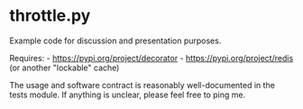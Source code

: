 # throttle.py

Example code for discussion and presentation purposes.

Requires:
    - https://pypi.org/project/decorator
    - https://pypi.org/project/redis  (or another "lockable" cache)

The usage and software contract is reasonably well-documented in the tests module.
If anything is unclear, please feel free to ping me.
